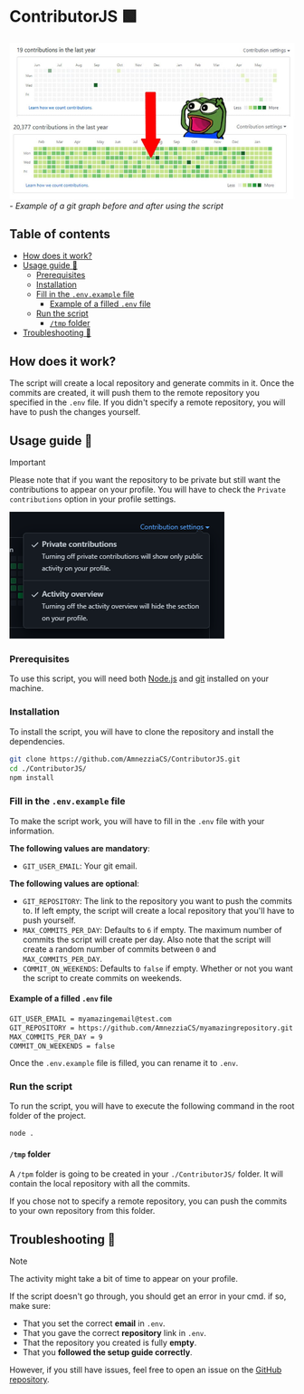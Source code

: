 # ContributorJS 🟩

![before/after graph](./medias/beforeafter.jpg)
_- Example of a git graph before and after using the script_

## Table of contents

- [How does it work?](#how-does-it-work)
- [Usage guide 🚀](#usage-guide-)
  - [Prerequisites](#prerequisites)
  - [Installation](#installation)
  - [Fill in the `.env.example` file](#fill-in-the-envexample-file)
    - [Example of a filled `.env` file](#example-of-a-filled-env-file)
  - [Run the script](#run-the-script)
    - [`/tmp` folder](#tmp-folder)
- [Troubleshooting 🔧](#troubleshooting-)

## How does it work?

The script will create a local repository and generate commits in it. Once the commits are created, it will push them to the remote repository you specified in the `.env` file. If you didn't specify a remote repository, you will have to push the changes yourself.

## Usage guide 🚀

> [!IMPORTANT]  
> Please note that if you want the repository to be private but still want the contributions to appear on your profile. You will have to check the `Private contributions` option in your profile settings.

![Private contribution setting](./medias/privatecontribution.png)

### Prerequisites

To use this script, you will need both [Node.js](https://nodejs.org/en/) and [git](https://git-scm.com/) installed on your machine.

### Installation

To install the script, you will have to clone the repository and install the dependencies.

```sh
git clone https://github.com/AmnezziaCS/ContributorJS.git
cd ./ContributorJS/
npm install
```

### Fill in the `.env.example` file

To make the script work, you will have to fill in the `.env` file with your information.

**The following values are mandatory**:

- `GIT_USER_EMAIL`: Your git email.

**The following values are optional**:

- `GIT_REPOSITORY`: The link to the repository you want to push the commits to. If left empty, the script will create a local repository that you'll have to push yourself.
- `MAX_COMMITS_PER_DAY`: Defaults to `6` if empty. The maximum number of commits the script will create per day. Also note that the script will create a random number of commits between `0` and `MAX_COMMITS_PER_DAY`.
- `COMMIT_ON_WEEKENDS`: Defaults to `false` if empty. Whether or not you want the script to create commits on weekends.

#### Example of a filled `.env` file

```.env
GIT_USER_EMAIL = myamazingemail@test.com
GIT_REPOSITORY = https://github.com/AmnezziaCS/myamazingrepository.git
MAX_COMMITS_PER_DAY = 9
COMMIT_ON_WEEKENDS = false
```

Once the `.env.example` file is filled, you can rename it to `.env`.

### Run the script

To run the script, you will have to execute the following command in the root folder of the project.

```sh
node .
```

#### `/tmp` folder

A `/tpm` folder is going to be created in your `./ContributorJS/` folder. It will contain the local repository with all the commits.

If you chose not to specify a remote repository, you can push the commits to your own repository from this folder.

## Troubleshooting 🔧

> [!NOTE]
> The activity might take a bit of time to appear on your profile.

If the script doesn't go through, you should get an error in your cmd. if so, make sure:

- That you set the correct **email** in `.env`.
- That you gave the correct **repository** link in `.env`.
- That the repository you created is fully **empty**.
- That you **followed the setup guide correctly**.

However, if you still have issues, feel free to open an issue on the [GitHub repository](https://github.com/AmnezziaCS/ContributorJS/issues).
